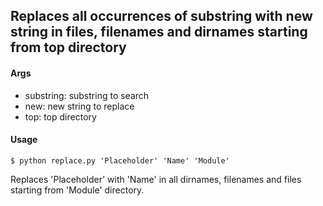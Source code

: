 ## Replaces all occurrences of substring with new string in files, filenames and dirnames starting from top directory

#### Args

* substring: substring to search
* new: new string to replace 
* top: top directory

#### Usage

```shell
$ python replace.py 'Placeholder' 'Name' 'Module'
```

Replaces 'Placeholder' with 'Name' in all dirnames, filenames and files starting from 'Module' directory.
